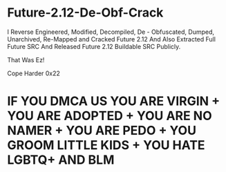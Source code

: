 # Future-2.12-De-Obf-Crack
I Reverse Engineered, Modified, Decompiled, De - Obfuscated, Dumped, Unarchived, Re-Mapped and Cracked Future 2.12 And Also Extracted Full Future SRC And Released Future 2.12 Buildable SRC Publicly.

That Was Ez!

Cope Harder 0x22 
 # IF YOU DMCA US YOU ARE VIRGIN + YOU ARE ADOPTED + YOU ARE NO NAMER + YOU ARE PEDO + YOU GROOM LITTLE KIDS + YOU HATE LGBTQ+ AND BLM
